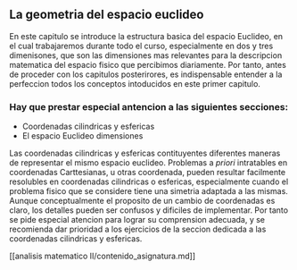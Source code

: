 ## La geometria del espacio euclideo

En este capitulo se introduce la estructura basica del espacio Euclideo, en el cual trabajaremos durante todo el curso, especialmente en dos y tres dimenisones, que son las dimensiones mas relevantes para la descripcion matematica del espacio fisico que percibimos diariamente. Por tanto, antes de proceder con los capitulos posterirores, es indispensable entender a la perfeccion todos los conceptos intoducidos en este primer capitulo.

### Hay que prestar especial antencion a las siguientes secciones:
 - Coordenadas cilindricas y esfericas
 - El espacio Euclideo dimensiones

Las coordenadas cilindricas y esfericas contituyentes diferentes maneras de representar el mismo espacio euclideo. Problemas a *priori* intratables en coordenadas Carttesianas, u otras coordenada, pueden resultar facilmente resolubles en coordenadas cilindricas o esfericas, especialmente cuando el problema fisico que se considere tiene una simetria adaptada a las mismas.
Aunque conceptualmente el proposito de un cambio de coordenadas es claro, los detalles pueden ser confusos y dificiles de implementar. Por tanto se pide especial atencion para lograr su comprension adecuada, y se recomienda dar prioridad a los ejercicios de la seccion dedicada a las coordenadas cilindricas y esfericas.

[[analisis matematico II/contenido_asignatura.md]]
